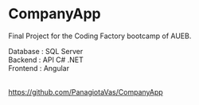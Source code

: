 # CompanyApp

Final Project for the Coding Factory bootcamp of AUEB.

Database : SQL Server <br>
Backend : API C# .NET <br>
Frontend : Angular <br> <br>

https://github.com/PanagiotaVas/CompanyApp



